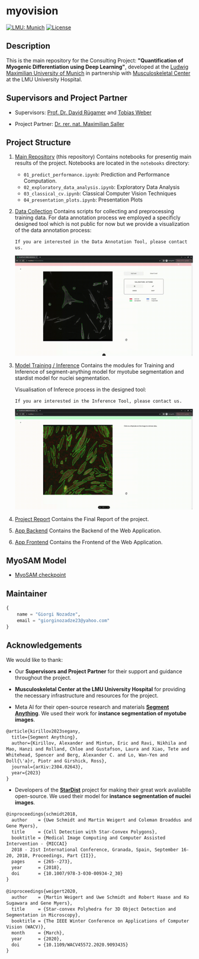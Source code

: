 # myovision

[![LMU: Munich](https://img.shields.io/badge/LMU-Munich-009440.svg)](https://www.en.statistik.uni-muenchen.de/index.html)
[![License](https://img.shields.io/badge/License-MIT-blue.svg)](https://opensource.org/licenses/MIT)

## Description

This is the main repository for the Consulting Project: **"Quantification of Myogenic Differentiation using Deep Learning"**, developed at the [Ludwig Maximilian University of Munich](https://www.statistik.uni-muenchen.de/index.html) in partnership with [Musculoskeletal Center](https://www.lmu-klinikum.de/mum-lmu) at the LMU University Hospital.

## Supervisors and Project Partner

- Supervisors: [Prof. Dr. David Rügamer](https://www.m-datascience.mathematik-informatik-statistik.uni-muenchen.de/People/professors/ruegamer/index.html) and [Tobias Weber](https://www.slds.stat.uni-muenchen.de/people/weber/)

- Project Partner: [Dr. rer. nat. Maximilian Saller](https://www.lmu-klinikum.de/mum-lmu/287b7a2983b88c7a/e7ce030587e73f0c)

## Project Structure

1. [Main Repository](https://github.com/Noza23/myovision) (this repository)
   Contains notebooks for presentig main results of the project. Notebooks are located in the `notebooks` directory:

   - `01_predict_performance.ipynb`: Prediction and Performance Computation.
   - `02_exploratory_data_analysis.ipynb`: Exploratory Data Analysis
   - `03_classical_cv.ipynb`: Classical Computer Vision Techniques
   - `04_presentation_plots.ipynb`: Presentation Plots

2. [Data Collection](https://github.com/Noza23/myovision-data-utils)
   Contains scripts for collecting and preprocessing training data.
   For data annotation process we employed a specificly designed tool which is not public for now but we provide a visualization of the data annotation process:

   ```
   If you are interested in the Data Annotation Tool, please contact us.
   ```

   ![caption](assets/valid_short.gif)

3. [Model Training / Inference](https://github.com/Noza23/myovision-sam)
   Contains the modules for Training and Inference of segment-anything model for myotube segmentation and stardist model for nuclei segmentation.

   Visualisation of Inferece process in the designed tool:

   ```
   If you are interested in the Inference Tool, please contact us.
   ```

   ![caption](assets/infer_short.gif)

4. [Project Report](https://github.com/davetornado/myovision-report)
   Contains the Final Report of the project.

5. [App Backend](https://github.com/Noza23/myovision-app)
   Contains the Backend of the Web Application.

6. [App Frontend](https://github.com/davitchanturia/myovision-app-front)
   Contains the Frontend of the Web Application.

## MyoSAM Model

- [MyoSAM checkpoint](https://drive.google.com/file/d/1wAlAgqo_NCNnrE8zjQFIkHXpLhTjg3fs/view?usp=sharing)

## Maintainer

```python
{
    name = "Giorgi Nozadze",
    email = "giorginozadze23@yahoo.com"
}
```

## Acknowledgements

We would like to thank:

- Our **Supervisors and Project Partner** for their support and guidance throughout the project.

- **Musculoskeletal Center at the LMU University Hospital** for providing the necessary infrastructure and resources for the project.

- Meta AI for their open-source research and materials **[Segment Anything](https://github.com/facebookresearch/segment-anything)**. We used their work for **instance segmentation of myotube images**.

```
@article{kirillov2023segany,
  title={Segment Anything},
  author={Kirillov, Alexander and Mintun, Eric and Ravi, Nikhila and Mao, Hanzi and Rolland, Chloe and Gustafson, Laura and Xiao, Tete and Whitehead, Spencer and Berg, Alexander C. and Lo, Wan-Yen and Doll{\'a}r, Piotr and Girshick, Ross},
  journal={arXiv:2304.02643},
  year={2023}
}
```

- Developers of the **[StarDist](https://github.com/stardist/stardist)** project for making their great work avaliablle open-source. We used their model for **instance segmentation of nuclei images**.

```
@inproceedings{schmidt2018,
  author    = {Uwe Schmidt and Martin Weigert and Coleman Broaddus and Gene Myers},
  title     = {Cell Detection with Star-Convex Polygons},
  booktitle = {Medical Image Computing and Computer Assisted Intervention - {MICCAI}
  2018 - 21st International Conference, Granada, Spain, September 16-20, 2018, Proceedings, Part {II}},
  pages     = {265--273},
  year      = {2018},
  doi       = {10.1007/978-3-030-00934-2_30}
}

@inproceedings{weigert2020,
  author    = {Martin Weigert and Uwe Schmidt and Robert Haase and Ko Sugawara and Gene Myers},
  title     = {Star-convex Polyhedra for 3D Object Detection and Segmentation in Microscopy},
  booktitle = {The IEEE Winter Conference on Applications of Computer Vision (WACV)},
  month     = {March},
  year      = {2020},
  doi       = {10.1109/WACV45572.2020.9093435}
}
```
